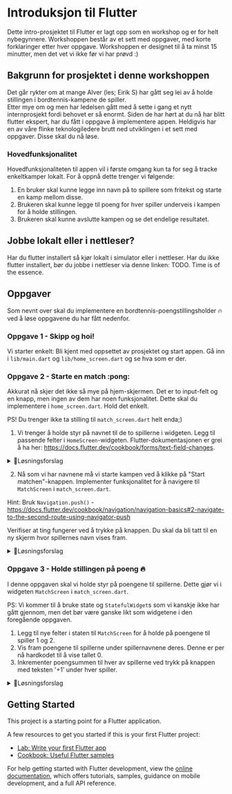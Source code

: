 # Introduksjon til Flutter

Dette intro-prosjektet til Flutter er lagt opp som en workshop og er for helt nybegynnere. Workshoppen består av et sett med oppgaver, med korte forklaringer etter hver oppgave. Workshoppen er designet til å ta minst 15 minutter, men det vet vi ikke før vi har prøvd :) 


## Bakgrunn for prosjektet i denne workshoppen
Det går rykter om at mange Alver (les; Eirik S) har gått seg lei av å holde stillingen i bordtennis-kampene de spiller.  
Etter mye om og men har ledelsen gått med å sette i gang et nytt internprosjekt fordi behovet er så enormt. 
Siden de har hørt at du nå har blitt flutter ekspert, har du fått i oppgave å implementere appen. 
Heldigvis har en av våre flinke teknologiledere brutt ned utviklingen i et sett med oppgaver. Disse skal du nå løse. 

### Hovedfunksjonalitet 
Hovedfunksjonaliteten til appen vil i første omgang kun ta for seg å tracke enkeltkamper lokalt. 
For å oppnå dette trenger vi følgende: 

1. En bruker skal kunne legge inn navn på to spillere som fritekst og starte en kamp mellom disse. 
2. Brukeren skal kunne legge til poeng for hver spiller underveis i kampen for å holde stillingen.
3. Brukeren skal kunne avslutte kampen og se det endelige resultatet. 

## Jobbe lokalt eller i nettleser?

Har du flutter installert så kjør lokalt i simulator eller i nettleser. Har du ikke flutter installert, bør du jobbe i nettleser via denne linken: TODO. 
Time is of the essence. 


## Oppgaver
Som nevnt over skal du implementere en bordtennis-poengstillingsholder :fire: ved å løse oppgavene du har fått nedenfor.

### Oppgave 1 - Skipp og hoi!
Vi starter enkelt: Bli kjent med oppsettet av prosjektet og start appen. Gå inn i `lib/main.dart` og `lib/home_screen.dart` og se hva som er der.

### Oppgave 2 - Starte en match :pong: 

Akkurat nå skjer det ikke så mye på hjem-skjermen. Det er to input-felt og en knapp, men ingen av dem har noen funksjonalitet. Dette skal du implementere i `home_screen.dart`. Hold det enkelt.

PS! Du trenger ikke ta stilling til `match_screen.dart` helt enda;) 

1. Vi trenger å holde styr på navnet til de to spillerne i widgeten. Legg til passende felter i `HomeScreen`-widgeten. Flutter-dokumentasjonen er grei å ha her: https://docs.flutter.dev/cookbook/forms/text-field-changes.

<details><summary>🚨Løsningsforslag</summary>

Vi bruker `TextEditingController` klassen fra punkt 2 i flutter-dokumentasjonen. 
```dart
class HomeScreen extends StatelessWidget {
    
    // Lagt til to felter: en kontroller for hver spiller
    final TextEditingController player1Controller = TextEditingController();
    final TextEditingController player2Controller = TextEditingController();

...

                TextField(
                  // vi sender med kontrolleren i tekst-feltet
                  controller:  player1Controller,
                  decoration: const InputDecoration(labelText: "Spiller 1"),
                ),
                const SizedBox(height: 5),
                TextField(
                  // vi sender med kontrolleren i tekst-feltet
                  controller: player2Controller,
                  decoration: const InputDecoration(labelText: "Spiller 2"),
                ),
```

</details>

2. Nå som vi har navnene må vi starte kampen ved å klikke på "Start matchen"-knappen. Implementer funksjonalitet for å navigere til `MatchScreen` i `match_screen.dart`.

Hint: Bruk `Navigation.push()` - https://docs.flutter.dev/cookbook/navigation/navigation-basics#2-navigate-to-the-second-route-using-navigator-push


Verifiser at ting fungerer ved å trykke på knappen. Du skal da bli tatt til en ny skjerm hvor spillernes navn vises fram. 

<details><summary>🚨Løsningsforslag</summary>

```dart
ElevatedButton(
    onPressed: () {
    
    // Dytt den nye ruta/skjermen på navigasjonen. 
      Navigator.push(
          context,
          MaterialPageRoute(
              builder: (context) => MatchScreen(
                  // navnet på disse argumentene må passe feltene i MatchScreen 
                  player1: player1Controller.text,
                  player2: player2Controller.text)));
    },
    child: const Text("Start matchen!"))
```
</details>


### Oppgave 3 - Holde stillingen på poeng :fire:
I denne oppgaven skal vi holde styr på poengene til spillerne. Dette gjør vi i widgeten `MatchScreen` i `match_screen.dart`.

PS: Vi kommer til å bruke state og `StatefulWidget`s som vi kanskje ikke har gått gjennom, men det bør være ganske likt som widgetene i den foregående oppgaven.

1. Legg til nye felter i staten til `MatchScreen` for å holde på poengene til spiller 1 og 2. 
2. Vis fram poengene til spillerne under spillernavnene deres. Denne er per nå hardkodet til å vise tallet 0.
3. Inkrementer poengsummen til hver av spillerne ved trykk på knappen med teksten '+1' under hver spiller.


<details><summary>🚨Løsningsforslag</summary>

1.
```dart
class MatchScreenState extends State<MatchScreen> {
  int player1Score = 0;
  int player2Score = 0;
...
```
2.
```dart
...
Text(widget.player1),
Text("$player1Score", style: const TextStyle(fontSize: 64)),
...
Text(widget.player2),
Text("$player2Score", style: const TextStyle(fontSize: 64)),
...
``` 

3.
Vi er nødt til å bruke state og `setState()`-metoden i flutter. 

```
...
ElevatedButton(
    onPressed: () {
    // Dytt den nye ruta/skjermen på navigasjonen. 
      Navigator.push(
          context,
          MaterialPageRoute(
              builder: (context) => MatchScreen(
                  // navnet på disse argumentene må passe feltene i MatchScreen 
                  player1: player1Controller.text,
                  player2: player2Controller.text)));
    },
    child: const Text("Start matchen!"))
...
```
</details>




## Getting Started

This project is a starting point for a Flutter application.

A few resources to get you started if this is your first Flutter project:

- [Lab: Write your first Flutter app](https://docs.flutter.dev/get-started/codelab)
- [Cookbook: Useful Flutter samples](https://docs.flutter.dev/cookbook)

For help getting started with Flutter development, view the
[online documentation](https://docs.flutter.dev/), which offers tutorials,
samples, guidance on mobile development, and a full API reference.
